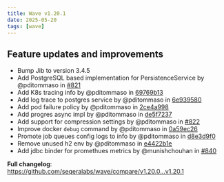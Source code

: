 ```yaml
---
title: Wave v1.20.1
date: 2025-05-20
tags: [wave]
---
```


## Feature updates and improvements

- Bump Jib to version 3.4.5
- Add PostgreSQL based implementation for PersistenceService by @pditommaso in [#821](https://github.com/seqeralabs/wave/pull/821)
- Add K8s tracing info by @pditommaso in [69769b13](https://github.com/seqeralabs/wave/commit/69769b1341686631e65a1fbb99246d39abaf8b2b)
- Add log trace to postgres service by @pditommaso in [6e939580](https://github.com/seqeralabs/wave/commit/6e93958024b55d1b72dcb4698df682c3ddc1efb3)
- Add pod failure policy by @pditommaso in [2ce4a998](https://github.com/seqeralabs/wave/commit/2ce4a99875c88fc22cf5be7477c795954432a7d0)
- Add progres async impl by @pditommaso in [de5f7237](https://github.com/seqeralabs/wave/commit/de5f72371684bc7d6c4899914c16207ca7380cb4)
- Add support for compression settings by @pditommaso in [#822](https://github.com/seqeralabs/wave/pull/822)
- Improve docker `debug` command by @pditommaso in [0a59ec26](https://github.com/seqeralabs/wave/commit/0a59ec265c653bde254d5dde72a41e8e05ea840b)
- Promote job queues config logs to info by @pditommaso in [d8e3d9f0](https://github.com/seqeralabs/wave/commit/d8e3d9f089cc45bbd24099776afe3c61d280d176)
- Remove unused h2 env by @pditommaso in [e4422b1e](https://github.com/seqeralabs/wave/commit/e4422b1eea2782f3bac6dbad2617950e502d6e50)
- Add jdbc binder for promethues metrics by @munishchouhan in [#840](https://github.com/seqeralabs/wave/pull/840)

**Full changelog**: https://github.com/seqeralabs/wave/compare/v1.20.0...v1.20.1
